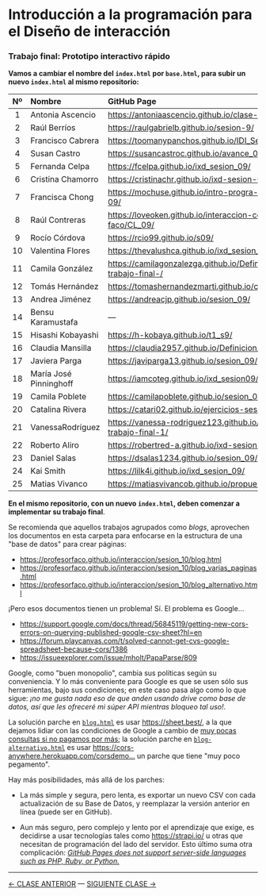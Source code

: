 # Introducción a la programación para el Diseño de interacción

### Trabajo final: Prototipo interactivo rápido

**Vamos a cambiar el nombre del `index.html` por `base.html`, para subir un nuevo `index.html` al mismo repositorio:**

| Nº  | Nombre         |   GitHub Page                               |   Repo GitHub                        |
|:---:|:---------------|:--------------------------------------------|:-------------------------------------|
| 1 | Antonia Ascencio | https://antoniaascencio.github.io/clase-9-/ | https://github.com/antoniaascencio/clase-9-/ |
| 2 | Raúl Berríos |  https://raulgabrielb.github.io/sesion-9/ | https://github.com/raulgabrielb/sesion-9/ |
| 3 | Francisco Cabrera | https://toomanypanchos.github.io/IDI_Sesion_09/ | https://github.com/toomanypanchos/IDI_Sesion_09/ |
| 4 | Susan Castro | https://susancastroc.github.io/avance_01/ | https://github.com/susancastroc/avance_01/ |
| 5 | Fernanda Celpa | https://fcelpa.github.io/ixd_sesion_09/ | https://github.com/fcelpa/ixd_sesion_09/ |
| 6 | Cristina Chamorro | https://cristinachr.github.io/ixd-sesion-09/ | https://github.com/cristinachr/ixd-sesion-09/ |
| 7 | Francisca Chong | https://mochuse.github.io/intro-progra-dis-int-09/ | https://github.com/mochuse/intro-progra-dis-int-09/ |
| 8 | Raúl Contreras | https://loveoken.github.io/interaccion-con-faco/CL_09/ | https://github.com/LoveOken/interaccion-con-faco/tree/main/CL_09 |
| 9 | Rocío Córdova | https://rcio99.github.io/s09/ | https://github.com/rcio99/s09/ | 
| 10 | Valentina Flores | https://thevalushca.github.io/ixd_sesion_9/ | https://github.com/thevalushca/ixd_sesion_9/ |
| 11 | Camila González | https://camilagonzalezga.github.io/Definicion-trabajo-final-/ | https://github.com/camilagonzalezga/Definicion-trabajo-final-/ |
| 12 | Tomás Hernández | https://tomashernandezmarti.github.io/clase-09/ | https://github.com/tomashernandezmarti/clase-09/ |
| 13 | Andrea Jiménez | https://andreacjp.github.io/sesion_09/ | https://github.com/andreacjp/sesion_09/ |
| 14 | Bensu Karamustafa | — | — |
| 15 | Hisashi Kobayashi | https://h-kobaya.github.io/t1_s9/ | https://github.com/h-kobaya/t1_s9/ |
| 16 | Claudia Mansilla | https://claudia2957.github.io/Definicion/ | https://github.com/claudia2957/Definicion/ |
| 17 | Javiera Parga | https://javiparga13.github.io/sesion_09/ | https://github.com/javiparga13/sesion_09/ |
| 18 | María José Pinninghoff  | https://iamcoteg.github.io/ixd_sesion09/ | https://github.com/iamcoteg/ixd_sesion09/ |
| 19 | Camila Poblete | https://camilapoblete.github.io/sesion_09/ | https://github.com/camilapoblete/sesion_09/ |
| 20 | Catalina Rivera | https://catari02.github.io/ejercicios-sesion-09/ | https://github.com/catari02/ejercicios-sesion-09/ |
| 21 | VanessaRodríguez | https://vanessa-rodriguez123.github.io/Avance-trabajo-final-1/ | https://github.com/vanessa-rodriguez123/Avance-trabajo-final-1/ |
| 22 | Roberto Aliro | https://robertred-a.github.io/ixd-sesion-09/ | https://github.com/robertred-a/ixd-sesion-09/ |
| 23 | Daniel Salas | https://dsalas1234.github.io/sesion_09/ | https://github.com/dsalas1234/sesion_09/ |
| 24 | Kai Smith | https://lilk4i.github.io/ixd_sesion_09/ | https://github.com/lilk4i/ixd_sesion_09/ |
| 25 | Matias Vivanco | https://matiasvivancob.github.io/propuesta/ | https://github.com/matiasvivancob/propuesta/ |

**En el mismo repositorio, con un nuevo `index.html`, deben comenzar a implementar su trabajo final**.

Se recomienda que aquellos trabajos agrupados como *blogs*, aprovechen los documentos en esta carpeta para enfocarse en la estructura de una "base de datos" para crear páginas: 

- https://profesorfaco.github.io/interaccion/sesion_10/blog.html
- https://profesorfaco.github.io/interaccion/sesion_10/blog_varias_paginas.html
- https://profesorfaco.github.io/interaccion/sesion_10/blog_alternativo.html

¡Pero esos documentos tienen un problema! Sí. El problema es Google… 
- https://support.google.com/docs/thread/56845119/getting-new-cors-errors-on-querying-published-google-csv-sheet?hl=en
- https://forum.playcanvas.com/t/solved-cannot-get-cvs-google-spreadsheet-because-cors/1386
- https://issueexplorer.com/issue/mholt/PapaParse/809

Google, como "buen monopolio", cambia sus políticas según su conveniencia. Y lo más conveniente para Google es que se usen sólo sus herramientas, bajo sus condiciones; en este caso pasa algo como lo que sigue: *¡no me gusta nada eso de que anden usando drive como base de datos, así que les ofreceré mi súper API mientras bloqueo tal uso!*. 

La solución parche en [`blog.html`](https://profesorfaco.github.io/interaccion/sesion_10/blog.html) es usar https://sheet.best/, a la que dejamos lidiar con las condiciones de Google a cambio de [muy pocas consultas si no pagamos por más](https://sheet.best/#pricing); la solución parche en [`blog-alternativo.html`](https://profesorfaco.github.io/interaccion/sesion_10/blog_alternativo.html) es usar https://cors-anywhere.herokuapp.com/corsdemo… un parche que tiene "muy poco pegamento". 

Hay más posibilidades, más allá de los parches: 

- La más simple y segura, pero lenta, es exportar un nuevo CSV con cada actualización de su Base de Datos, y reemplazar la versión anterior en línea (puede ser en GitHub).

- Aun más seguro, pero complejo y lento por el aprendizaje que exige, es decidirse a usar tecnologías tales como https://strapi.io/ u otras que necesitan de programación del lado del servidor. Esto último suma otra complicación: [*GitHub Pages does not support server-side languages such as PHP, Ruby, or Python.*](https://docs.github.com/en/pages/getting-started-with-github-pages/about-github-pages)

- - - - - - - 

[← CLASE ANTERIOR](https://github.com/profesorfaco/interaccion/tree/main/sesion_09) — [SIGUIENTE CLASE →](https://github.com/profesorfaco/interaccion/tree/main/sesion_11)
